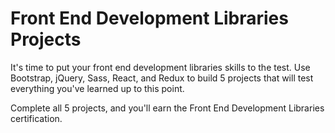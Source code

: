 # Front End Development Libraries Projects
It's time to put your front end development libraries skills to the test. 
Use Bootstrap, jQuery, Sass, React, and Redux to build 5 projects that will test everything you've learned up to this point.

Complete all 5 projects, and you'll earn the Front End Development Libraries certification.